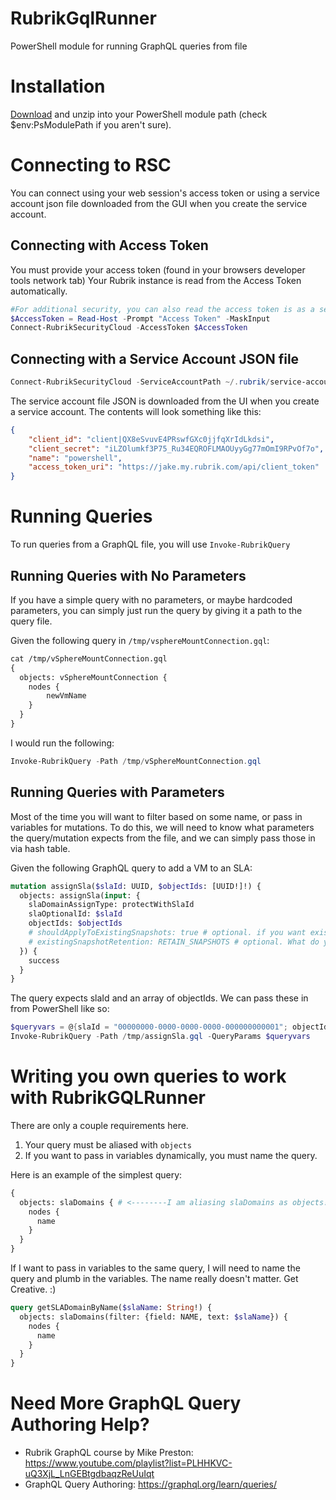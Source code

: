 # RubrikGqlRunner
PowerShell module for running GraphQL queries from file

# Installation
[Download](https://github.com/jakerobinson/RubrikGqlRunner/releases/download/1.0.2/RubrikGqlRunner.zip) and unzip into your PowerShell module path (check $env:PsModulePath if you aren't sure).

# Connecting to RSC
You can connect using your web session's access token or using a service account json file downloaded from the GUI when you create the service account.

## Connecting with Access Token
You must provide your access token (found in your browsers developer tools network tab) Your Rubrik instance is read from the Access Token automatically.
```PowerShell
#For additional security, you can also read the access token is as a secure string, but here we are just masking the input.
$AccessToken = Read-Host -Prompt "Access Token" -MaskInput
Connect-RubrikSecurityCloud -AccessToken $AccessToken
```

## Connecting with a Service Account JSON file
```PowerShell
Connect-RubrikSecurityCloud -ServiceAccountPath ~/.rubrik/service-account-file.json
```

The service account file JSON is downloaded from the UI when you create a service account. The contents will look something like this:

```json
{
	"client_id": "client|QX8eSvuvE4PRswfGXc0jjfqXrIdLkdsi",
	"client_secret": "iLZOlumkf3P75_Ru34EQROFLMAOUyyGg77mOmI9RPvOf7o",
	"name": "powershell",
	"access_token_uri": "https://jake.my.rubrik.com/api/client_token"
}
```

# Running Queries
To run queries from a GraphQL file, you will use `Invoke-RubrikQuery`

## Running Queries with No Parameters
If you have a simple query with no parameters, or maybe hardcoded parameters, you can simply just run the query by giving it a path to the query file.

Given the following query in `/tmp/vsphereMountConnection.gql`:
```GraphQL
cat /tmp/vSphereMountConnection.gql
{
  objects: vSphereMountConnection {
    nodes {
        newVmName
    }
  }
}
```
I would run the following:
```PowerShell
Invoke-RubrikQuery -Path /tmp/vSphereMountConnection.gql 
```

## Running Queries with Parameters
Most of the time you will want to filter based on some name, or pass in variables for mutations. To do this, we will need to know what parameters the query/mutation expects from the file, and we can simply pass those in via hash table. 

Given the following GraphQL query to add a VM to an SLA:
```GraphQL
mutation assignSla($slaId: UUID, $objectIds: [UUID!]!) {
  objects: assignSla(input: {
    slaDomainAssignType: protectWithSlaId
    slaOptionalId: $slaId
    objectIds: $objectIds
    # shouldApplyToExistingSnapshots: true # optional. if you want existing snaps applied to new SLA assignment
    # existingSnapshotRetention: RETAIN_SNAPSHOTS # optional. What do you want to do with the old snaps if you change to DONOTPROTECT?
  }) {
    success
  }
}
```

The query expects slaId and an array of objectIds. We can pass these in from PowerShell like so:

```PowerShell
$queryvars = @{slaId = "00000000-0000-0000-0000-000000000001"; objectIds = @("51c6ebe3-6217-5643-9e30-7820e5653847")
Invoke-RubrikQuery -Path /tmp/assignSla.gql -QueryParams $queryvars
```

# Writing you own queries to work with RubrikGQLRunner
There are only a couple requirements here.

1. Your query must be aliased with `objects`
2. If you want to pass in variables dynamically, you must name the query. 

Here is an example of the simplest query:
```GraphQL
{
  objects: slaDomains { # <--------I am aliasing slaDomains as objects! This is how the GQLRunner parses the output!
    nodes {
      name
    }
  }
}
```

If I want to pass in variables to the same query, I will need to name the query and plumb in the variables. The name really doesn't matter. Get Creative. :)

```GraphQL
query getSLADomainByName($slaName: String!) {
  objects: slaDomains(filter: {field: NAME, text: $slaName}) {
    nodes {
      name
    }
  }
}
```

# Need More GraphQL Query Authoring Help?

* Rubrik GraphQL course by Mike Preston: https://www.youtube.com/playlist?list=PLHHKVC-uQ3XjL_LnGEBtgdbaqzReUuIqt
* GraphQL Query Authoring: https://graphql.org/learn/queries/
